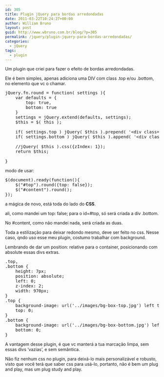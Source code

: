 ```yaml
---
id: 305
title: Plugin jQuery para bordas arredondadas
date: 2011-03-22T10:24:27+00:00
author: William Bruno
layout: post
guid: http://www.wbruno.com.br/blog/?p=305
permalink: /jquery/plugin-jquery-para-bordas-arredondadas/
categories:
  - jQuery
tags:
  - plugin
---
```

Um plugin que criei para fazer o efeito de bordas arredondadas.

Ele é bem simples, apenas adiciona uma DIV com class .top e/ou .bottom, no elemento que vc o chamar.
  
<!--more-->

<pre name="code" class="javascript">jQuery.fn.round = function( settings ){
	var defaults = {
		top: true,
		bottom: true
	}
	settings = jQuery.extend(defaults, settings);
	$this = $( this );

	if( settings.top ) jQuery( $this ).prepend( '&lt;div class="top">&lt;/div>' );
	if( settings.bottom ) jQuery( $this ).append( '&lt;div class="bottom">&lt;/div>' );

	//jQuery( $this ).css({zIndex: 1});
	return $this;

}</pre>

modo de usar:

<pre name="code" class="javascript">$(document).ready(function(){
	$("#top").round({top: false});
	$("#content").round();
});</pre>

a mágica de novo, está toda do lado do **CSS**.
  
ali, como mandei um top: false; para o id=#top, só será criada a div .bottom.

No #content, como não mandei nada, será criada as duas.
  
Toda a estilização para deixar redondo mesmo, deve ser feito no css. Nesse caso, qndo uso esse meu plugin, costumo trabalhar com background.
  
Lembrando de dar um position: relative para o container, posicionando com absolute essas divs extras.

<pre name="code" class="html">.top,
.bottom {
	height: 7px;
	position: absolute;
	left: 0;
	z-index: 2;
	width: 970px;
}
.top {
	background-image: url('../images/bg-box-top.jpg') left top no-repeat;
	top: 0;
}
.bottom {
	background-image: url('../images/bg-box-bottom.jpg') left bottom no-repeat;
	bottom: 0;
}</pre>

A vantagem desse plugin, é que vc manterá a tua marcação limpa, sem essas divs &#8216;vazias&#8217;, e sem semântica.
  
Não fiz nenhum css no plugin, para deixá-lo mais personalizável e robusto, visto que você terá que saber css para usá-lo, portanto, não é bem um plug and play, mas um plug study and play.